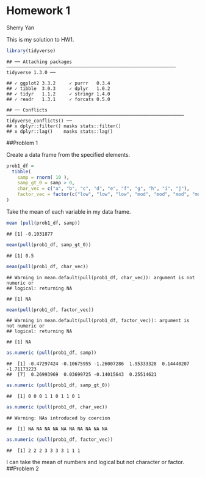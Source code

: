Homework 1
================
Sherry Yan

This is my solution to HW1.

``` r
library(tidyverse)
```

    ## ── Attaching packages ────────────────────────────────────────────────────────────── tidyverse 1.3.0 ──

    ## ✓ ggplot2 3.3.2     ✓ purrr   0.3.4
    ## ✓ tibble  3.0.3     ✓ dplyr   1.0.2
    ## ✓ tidyr   1.1.2     ✓ stringr 1.4.0
    ## ✓ readr   1.3.1     ✓ forcats 0.5.0

    ## ── Conflicts ───────────────────────────────────────────────────────────────── tidyverse_conflicts() ──
    ## x dplyr::filter() masks stats::filter()
    ## x dplyr::lag()    masks stats::lag()

\#\#Problem 1

Create a data frame from the specified elements.

``` r
prob1_df = 
  tibble(
    samp = rnorm( 10 ),
    samp_gt_0 = samp > 0,
    char_vec = c("a", "b", "c", "d", "e", "f", "g", "h", "i", "j"), 
    factor_vec = factor(c("low", "low", "low", "mod", "mod", "mod", "mod", "high", "high", "high"))
)
```

Take the mean of each variable in my data frame.

``` r
mean (pull(prob1_df, samp))
```

    ## [1] -0.1031877

``` r
mean(pull(prob1_df, samp_gt_0))
```

    ## [1] 0.5

``` r
mean(pull(prob1_df, char_vec))
```

    ## Warning in mean.default(pull(prob1_df, char_vec)): argument is not numeric or
    ## logical: returning NA

    ## [1] NA

``` r
mean(pull(prob1_df, factor_vec))
```

    ## Warning in mean.default(pull(prob1_df, factor_vec)): argument is not numeric or
    ## logical: returning NA

    ## [1] NA

``` r
as.numeric (pull(prob1_df, samp))
```

    ##  [1] -0.47297424 -0.10675955 -1.26007286  1.95333328  0.14440207 -1.71173223
    ##  [7]  0.26993969  0.03699725 -0.14015643  0.25514621

``` r
as.numeric (pull(prob1_df, samp_gt_0))
```

    ##  [1] 0 0 0 1 1 0 1 1 0 1

``` r
as.numeric (pull(prob1_df, char_vec))
```

    ## Warning: NAs introduced by coercion

    ##  [1] NA NA NA NA NA NA NA NA NA NA

``` r
as.numeric (pull(prob1_df, factor_vec))
```

    ##  [1] 2 2 2 3 3 3 3 1 1 1

I can take the mean of numbers and logical but not character or factor.
\#\#Problem 2
